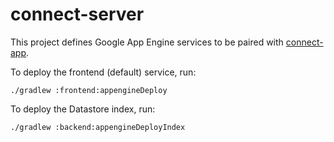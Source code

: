 # connect-server

This project defines Google App Engine services to be paired with [connect-app](https://github.com/yanivian/connect-app).

To deploy the frontend (default) service, run:
```
./gradlew :frontend:appengineDeploy
```

To deploy the Datastore index, run:
```
./gradlew :backend:appengineDeployIndex
```
